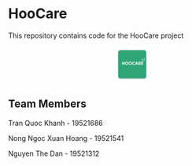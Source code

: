# HooCare

This repository contains code for the HooCare project

<center>
<img src="app/src/main/res/mipmap-hdpi/ic_launcher.png"/>
</center>

## Team Members
Tran Quoc Khanh - 19521686 

Nong Ngoc Xuan Hoang - 19521541

Nguyen The Dan - 19521312
